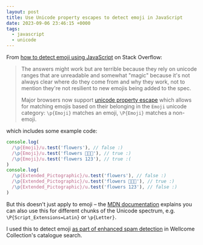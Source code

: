 ```yaml
---
layout: post
title: Use Unicode property escapes to detect emoji in JavaScript
date: 2023-09-06 23:46:15 +0000
tags:
  - javascript
  - unicode
---
```

From [how to detect emoji using JavaScript](https://stackoverflow.com/a/64007175/1558022) on Stack Overflow:

> The answers might work but are terrible because they rely on unicode ranges that are unreadable and somewhat "magic" because it's not always clear where do they come from and why they work, not to mention they're not resilient to new emojis being added to the spec.
>
> Major browsers now support [unicode property escape](https://developer.mozilla.org/en-US/docs/Web/JavaScript/Guide/Regular_Expressions/Unicode_Property_Escapes) which allows for matching emojis based on their belonging in the `Emoji` unicode category: `\p{Emoji}` matches an emoji, `\P{Emoji}` matches a non-emoji.

which includes some example code:

```javascript
console.log(
  /\p{Emoji}/u.test('flowers'), // false :)
  /\p{Emoji}/u.test('flowers 🌼🌺🌸'), // true :)
  /\p{Emoji}/u.test('flowers 123'), // true :(
)
console.log(
  /\p{Extended_Pictographic}/u.test('flowers'), // false :)
  /\p{Extended_Pictographic}/u.test('flowers 🌼🌺🌸'), // true :)
  /\p{Extended_Pictographic}/u.test('flowers 123'), // false :)
)
```

But this doesn't just apply to emoji – the [MDN documentation](https://developer.mozilla.org/en-US/docs/Web/JavaScript/Reference/Regular_expressions/Unicode_character_class_escape) explains you can also use this for different chunks of the Unicode spectrum, e.g. `\P{Script_Extensions=Latin}` or `\p{Letter}`.

I used this to detect emoji [as part of enhanced spam detection](https://github.com/wellcomecollection/wellcomecollection.org/pull/10181) in Wellcome Collection's catalogue search.
